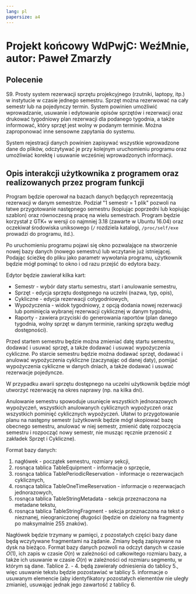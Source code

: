```yaml
---
lang: pl
papersize: a4
---
```


# Projekt końcowy WdPwjC: WeźMnie, autor: Paweł Zmarzły

## Polecenie

S9. Prosty system rezerwacji sprzętu projekcyjnego (rzutniki, laptopy, itp.)
w instytucie w czasie jednego semestru. Sprzęt można rezerwować na cały semestr lub
na pojedynczy termin. System powinien umożliwić wprowadzanie, usuwanie i edytowanie opisów
sprzętów i rezerwacji oraz drukować tygodniowy plan rezerwacji dla podanego tygodnia,
a także informować, który sprzęt jest wolny w podanym terminie. Można zaproponować
inne sensowne zapytania do systemu.

System rejestracji danych powinien zapisywać wszystkie wprowadzone dane do plików,
odczytywać je przy kolejnym uruchomieniu programu oraz umożliwiać korektę i usuwanie
wcześniej wprowadzonych informacji.

## Opis interakcji użytkownika z programem oraz realizowanych przez program funkcji

Program będzie operował na bazach danych będących reprezentacją rezerwacji w danym semestrze.
Podział "1 semestr = 1 plik" pozwoli na łatwe przygotowanie następnego semestru (kopiując poprzedni
lub kopiując szablon) oraz równoczesną pracę na wielu semestrach. Program będzie korzystał z GTK+
w wersji co najmniej 3.18 (zawarte w Ubuntu 16.04) oraz oczekiwał środowiska uniksowego (`/`
rozdziela katalogi, `/proc/self/exe` prowadzi do programu, itd.).

Po uruchomieniu programu pojawi się okno pozwalające na stworzenie nowej bazy danych
(nowego semestru) lub wczytanie już istniejącej. Podając ścieżkę do pliku jako parametr
wywołania programu, użytkownik będzie mógł pominąć to okno i od razu przejść do edytora bazy.

Edytor będzie zawierał kilka kart:

- Semestr - wybór daty startu semestru, start i anulowanie semestru,
- Sprzęt - edycja sprzętu dostępnego na uczelni (nazwa, typ, opis),
- Cykliczne - edycja rezerwacji cotygodniowych,
- Wypożyczenia - widok tygodniowy, z opcją dodania nowej rezerwacji lub pominięcia wybranej
rezerwacji cyklicznej w danym tygodniu,
- Raporty - zawiera przyciski do generowania raportów (plan danego tygodnia, wolny sprzęt
w danym terminie, ranking sprzętu według dostępności).

Przed startem semestru będzie można zmieniać datę startu semestru, dodawać i usuwać sprzęt,
a także dodawać i usuwać wypożyczenia cykliczne. Po starcie semestru będzie można dodawać
sprzęt, dodawać i anulować wypożyczenia cykliczne (zaczynając od danej daty), pomijać
wypożyczenia cykliczne w danych dniach, a także dodawać i usuwać rezerwacje pojedyncze.

W przypadku awarii sprzętu dostępnego na uczelni użytkownik będzie mógł utworzyć rezerwację
na okres naprawy (np. na kilka dni).

Anulowanie semestru spowoduje usunięcie wszystkich jednorazowych wypożyczeń, wszystkich
anulowanych cyklicznych wypożyczeń oraz wszystkich pominięć cyklicznych wypożyczeń. Ułatwi
to przygotowanie planu na następny semestr (użytkownik będzie mógł skopiować bazę obecnego
semestru, anulować w niej semestr, zmienić datę rozpoczęcia semestru i rozpocząć nowy semestr,
nie musząc ręcznie przenosić z zakładek Sprzęt i Cykliczne).

Format bazy danych:

1. nagłówek - początek semestru, rozmiary sekcji,
2. rosnąca tablica TableEquipment - informacje o sprzęcie,
3. rosnąca tablica TablePeriodicReservation - informacje o rezerwacjach cyklicznych,
4. rosnąca tablica TableOneTimeReservation - informacje o rezerwacjach jednorazowych,
5. rosnąca tablica TableStringMetadata - sekcja przeznaczona na metadane tekstu,
6. rosnąca tablica TableStringFragment - sekcja przeznaczona na tekst o nieznanej, nieograniczonej
długości (będzie on dzielony na fragmenty po maksymalnie 255 znaków).

Nagłówek będzie trzymany w pamięci, z pozostałych części bazy dane będą wczytywane fragmentami
na żądanie. Zmiany będą zapisywane na dysk na bieżąco. Format bazy danych pozwoli na odczyt
danych w czasie $O(1)$, ich zapis w czasie $O(n)$ w zależności od całkowitego rozmiaru bazy,
a także ich usuwanie w czasie $O(n)$ w zależności od rozmiaru segmentu, w którym są dane.
Tablice 2. - 4. będą zawierały odniesienia do tablicy 5., więc usuwanie tekstu będzie pozostawiać
w tablicy 5. informacje o usuwanym elemencie (aby identyfikatory pozostałych elementów nie uległy
zmianie), usuwając jednak jego zawartość z tablicy 6.
